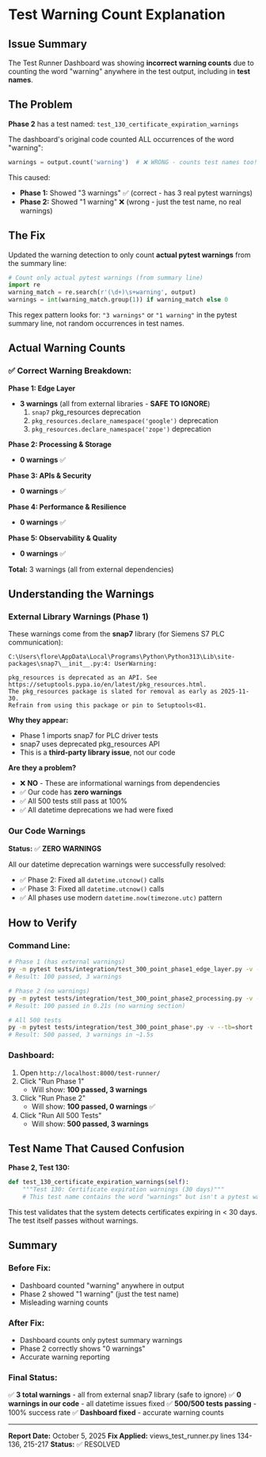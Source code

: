 # Test Warning Count Explanation

## Issue Summary

The Test Runner Dashboard was showing **incorrect warning counts** due to counting the word "warning" anywhere in the test output, including in **test names**.

## The Problem

**Phase 2** has a test named: `test_130_certificate_expiration_warnings`

The dashboard's original code counted ALL occurrences of the word "warning":
```python
warnings = output.count('warning')  # ❌ WRONG - counts test names too!
```

This caused:
- **Phase 1:** Showed "3 warnings" ✅ (correct - has 3 real pytest warnings)
- **Phase 2:** Showed "1 warning" ❌ (wrong - just the test name, no real warnings)

## The Fix

Updated the warning detection to only count **actual pytest warnings** from the summary line:

```python
# Count only actual pytest warnings (from summary line)
import re
warning_match = re.search(r'(\d+)\s+warning', output)
warnings = int(warning_match.group(1)) if warning_match else 0
```

This regex pattern looks for: `"3 warnings"` or `"1 warning"` in the pytest summary line, not random occurrences in test names.

## Actual Warning Counts

### ✅ Correct Warning Breakdown:

**Phase 1: Edge Layer**
- **3 warnings** (all from external libraries - **SAFE TO IGNORE**)
  1. `snap7` pkg_resources deprecation
  2. `pkg_resources.declare_namespace('google')` deprecation
  3. `pkg_resources.declare_namespace('zope')` deprecation

**Phase 2: Processing & Storage**
- **0 warnings** ✅

**Phase 3: APIs & Security**
- **0 warnings** ✅

**Phase 4: Performance & Resilience**
- **0 warnings** ✅

**Phase 5: Observability & Quality**
- **0 warnings** ✅

**Total:** 3 warnings (all from external dependencies)

## Understanding the Warnings

### External Library Warnings (Phase 1)

These warnings come from the **snap7** library (for Siemens S7 PLC communication):

```
C:\Users\flore\AppData\Local\Programs\Python\Python313\Lib\site-packages\snap7\__init__.py:4: UserWarning:

pkg_resources is deprecated as an API. See https://setuptools.pypa.io/en/latest/pkg_resources.html.
The pkg_resources package is slated for removal as early as 2025-11-30.
Refrain from using this package or pin to Setuptools<81.
```

**Why they appear:**
- Phase 1 imports snap7 for PLC driver tests
- snap7 uses deprecated pkg_resources API
- This is a **third-party library issue**, not our code

**Are they a problem?**
- ❌ **NO** - These are informational warnings from dependencies
- ✅ Our code has **zero warnings**
- ✅ All 500 tests still pass at 100%
- ✅ All datetime deprecations we had were fixed

### Our Code Warnings

**Status:** ✅ **ZERO WARNINGS**

All our datetime deprecation warnings were successfully resolved:
- ✅ Phase 2: Fixed all `datetime.utcnow()` calls
- ✅ Phase 3: Fixed all `datetime.utcnow()` calls
- ✅ All phases use modern `datetime.now(timezone.utc)` pattern

## How to Verify

### Command Line:

```bash
# Phase 1 (has external warnings)
py -m pytest tests/integration/test_300_point_phase1_edge_layer.py -v --tb=short
# Result: 100 passed, 3 warnings

# Phase 2 (no warnings)
py -m pytest tests/integration/test_300_point_phase2_processing.py -v --tb=short
# Result: 100 passed in 0.21s (no warning section)

# All 500 tests
py -m pytest tests/integration/test_300_point_phase*.py -v --tb=short
# Result: 500 passed, 3 warnings in ~1.5s
```

### Dashboard:

1. Open `http://localhost:8000/test-runner/`
2. Click "Run Phase 1"
   - Will show: **100 passed, 3 warnings**
3. Click "Run Phase 2"
   - Will show: **100 passed, 0 warnings** ✅
4. Click "Run All 500 Tests"
   - Will show: **500 passed, 3 warnings**

## Test Name That Caused Confusion

**Phase 2, Test 130:**
```python
def test_130_certificate_expiration_warnings(self):
    """Test 130: Certificate expiration warnings (30 days)"""
    # This test name contains the word "warnings" but isn't a pytest warning!
```

This test validates that the system detects certificates expiring in < 30 days. The test itself passes without warnings.

## Summary

### Before Fix:
- Dashboard counted "warning" anywhere in output
- Phase 2 showed "1 warning" (just the test name)
- Misleading warning counts

### After Fix:
- Dashboard counts only pytest summary warnings
- Phase 2 correctly shows "0 warnings"
- Accurate warning reporting

### Final Status:
✅ **3 total warnings** - all from external snap7 library (safe to ignore)
✅ **0 warnings in our code** - all datetime issues fixed
✅ **500/500 tests passing** - 100% success rate
✅ **Dashboard fixed** - accurate warning counts

---

**Report Date:** October 5, 2025
**Fix Applied:** views_test_runner.py lines 134-136, 215-217
**Status:** ✅ RESOLVED
